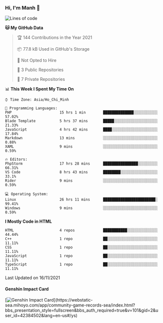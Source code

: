 ### Hi, I'm Manh 👋

<!--START_SECTION:waka-->
![Lines of code](https://img.shields.io/badge/From%20Hello%20World%20I%27ve%20Written-246419%20lines%20of%20code-blue)

**🐱 My GitHub Data** 

> 🏆 144 Contributions in the Year 2021
 > 
> 📦 77.8 kB Used in GitHub's Storage 
 > 
> 🚫 Not Opted to Hire
 > 
> 📜 3 Public Repositories 
 > 
> 🔑 7 Private Repositories  
 > 
📊 **This Week I Spent My Time On** 

```text
⌚︎ Time Zone: Asia/Ho_Chi_Minh

💬 Programming Languages: 
PHP                      15 hrs 1 min        ██████████████░░░░░░░░░░░   57.02% 
Blade Template           5 hrs 37 mins       █████░░░░░░░░░░░░░░░░░░░░   21.33% 
JavaScript               4 hrs 42 mins       ████░░░░░░░░░░░░░░░░░░░░░   17.84% 
Markdown                 13 mins             ░░░░░░░░░░░░░░░░░░░░░░░░░   0.88% 
XAML                     9 mins              ░░░░░░░░░░░░░░░░░░░░░░░░░   0.59%

🔥 Editors: 
PhpStorm                 17 hrs 28 mins      ████████████████░░░░░░░░░   66.31% 
VS Code                  8 hrs 43 mins       ████████░░░░░░░░░░░░░░░░░   33.1% 
Rider                    9 mins              ░░░░░░░░░░░░░░░░░░░░░░░░░   0.59%

💻 Operating System: 
Linux                    26 hrs 11 mins      ████████████████████████░   99.41% 
Windows                  9 mins              ░░░░░░░░░░░░░░░░░░░░░░░░░   0.59%

```

**I Mostly Code in HTML** 

```text
HTML                     4 repos             ███████████░░░░░░░░░░░░░░   44.44% 
C++                      1 repo              ██░░░░░░░░░░░░░░░░░░░░░░░   11.11% 
CSS                      1 repo              ██░░░░░░░░░░░░░░░░░░░░░░░   11.11% 
JavaScript               1 repo              ██░░░░░░░░░░░░░░░░░░░░░░░   11.11% 
TypeScript               1 repo              ██░░░░░░░░░░░░░░░░░░░░░░░   11.11%

```



 Last Updated on 16/11/2021
<!--END_SECTION:waka-->

#### Genshin Impact Card
[![Genshin Impact Card](https://api.mn07.xyz/genshin/card/42384502?)](https://webstatic-sea.mihoyo.com/app/community-game-records-sea/index.html?bbs_presentation_style=fullscreen&bbs_auth_required=true&v=101&gid=2&user_id=42384502&lang=en-us#/ys)
